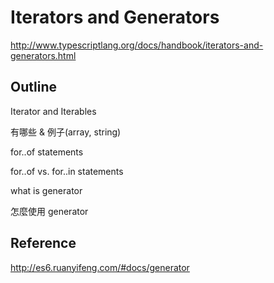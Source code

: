 # Iterators and Generators

http://www.typescriptlang.org/docs/handbook/iterators-and-generators.html


## Outline

Iterator and Iterables

有哪些 & 例子(array, string)

for..of statements

for..of vs. for..in statements

what is generator

怎麼使用 generator

## Reference

http://es6.ruanyifeng.com/#docs/generator
